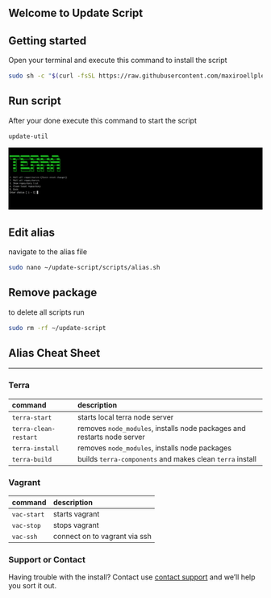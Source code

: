 ## Welcome to Update Script

## Getting started

Open your terminal and execute this command to install the script
``` bash
sudo sh -c "$(curl -fsSL https://raw.githubusercontent.com/maxiroellplenty/update-script/master/scripts/install.sh)"
```
## Run script
After your done execute this command to start the script

``` bash
update-util
```

![Preview](/assets/images/preview.png)

## Edit alias
navigate to the alias file
``` bash
sudo nano ~/update-script/scripts/alias.sh
```
## Remove package
to delete all scripts run 
``` bash 
sudo rm -rf ~/update-script
```
## Alias Cheat Sheet
***

### Terra

| command                | description                                                              |
|:-----------------------|:-------------------------------------------------------------------------|
| `terra-start`          | starts local terra node server                                           |
| `terra-clean-restart`  | removes `node_modules`, installs node packages and restarts node server  |
| `terra-install`        | removes `node_modules`, installs node packages                           |
| `terra-build`          | builds `terra-components` and makes clean `terra` install                |


### Vagrant

| command                | description                                                              |
|:-----------------------|:-------------------------------------------------------------------------|
| `vac-start`            | starts vagrant                                                           |
| `vac-stop`             | stops vagrant                                                            |
| `vac-ssh`              | connect on to vagrant via ssh                                            |
                                     

### Support or Contact

Having trouble with the install? Contact use [contact support](https://github.com/contact) and we’ll help you sort it out.
